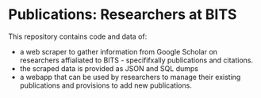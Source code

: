 # Publications: Researchers at BITS

This repository contains code and data of:

- a web scraper to gather information from Google Scholar on researchers affialiated to BITS - specififxally publications and citations. 
- the scraped data is provided as JSON and SQL dumps
- a webapp that can be used by researchers to manage their existing publications and provisions to add new publications.